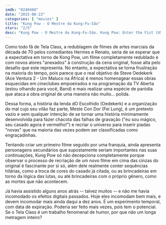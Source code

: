 ```yaml
---
imdb: "0240468"
date: "2015-08-23"
categories: [ "movies" ]
title: "Kung Pow - O Mestre da Kung-Fu-São"
stars: "2/5"
desc: "Kung Pow - O Mestre da Kung-Fu-São. Kung Pow: Enter the Fist (USA, 2002). Dirigido por Steve Oedekerk. Escrito por Steve Oedekerk. Com Steve Oedekerk, Fei Lung, Leo Lee, Ling-Ling Hsieh, Lin Yan, Chia Yung Liu, Hui Lou Chen, Chi Ma, Jennifer Tung."
---
```

Como todo fã de Tela Class, a redublagem de filmes de artes marciais da década de 70 pelos comediantes Hermes e Renato, seria de se esperar que a expectativa em torno de Kong Pow, um filme completamente redublado e com novos atores "anexados" à construção da cena original, fosse alta pelo desafio que este representa. No entanto, a expectativa se torna frustração na maioria do tempo, pois parece que o real objetivo de Steve Oedekerk (Ace Ventura 2 - Um Maluco na África) é menos homenagear essas obras esquecidas em cineclubes empoeirados e na programação da TV Aberta (estou olhando para você, Band) e mais realizar uma espécie de paródia que ataca a obra original de uma maneira não muito... polida.

Dessa forma, a história da lenda dO Escolhido (Oedekerk) e a organização do mal cujo seu vilão faz parte, Meste Con Dor (Fei Lung), é um pretexto vazio e sem qualquer intenção de se tornar uma história minimamente desenvolvida para fazer chacota das falhas de gravação ("eu sou mágico, seu casado agora é vermelho!") e recriar o universo para inserir piadas "novas" que na maioria das vezes podem ser classificadas como engraçadinhas.

Tentando criar um primeiro filme seguido por uma franquia, ainda apresenta personagens secundários que supostamente seriam importantes nas suas continuações, Kung Pow só não decepciona completamente porque observar o processo de recriação de um novo filme em cima das cinzas do original é fascinante por si só, além dele realmente conter sequências hilárias, como a troca de cores do casado já citada, ou as brincadeiras em torno da lógica das lutas, ou até brincadeiras com o próprio gênero, como as mortes que não acontecem.

Já havia assistido alguns anos atrás -- talvez muitos -- e não me havia incomodado os efeitos digitais passados. Hoje eles incomodam bem mais, e devem incomodar mais ainda daqui a dez anos. É um experimento temporal, com data de expiração. Poderia ser feito mais vezes, pois tem o potencial. Se o Tela Class é um trabalho fenomenal de humor, por que não um longa metragem inteiro?
